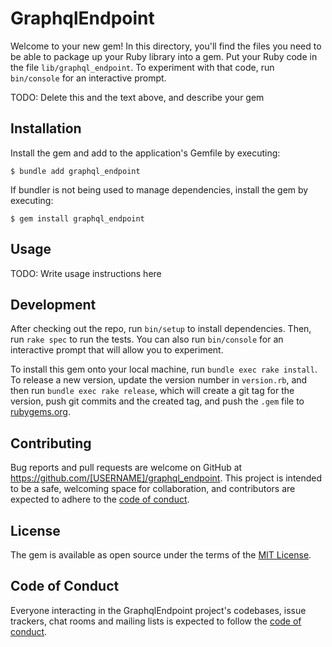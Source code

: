 # GraphqlEndpoint

Welcome to your new gem! In this directory, you'll find the files you need to be able to package up your Ruby library into a gem. Put your Ruby code in the file `lib/graphql_endpoint`. To experiment with that code, run `bin/console` for an interactive prompt.

TODO: Delete this and the text above, and describe your gem

## Installation

Install the gem and add to the application's Gemfile by executing:

    $ bundle add graphql_endpoint

If bundler is not being used to manage dependencies, install the gem by executing:

    $ gem install graphql_endpoint

## Usage

TODO: Write usage instructions here

## Development

After checking out the repo, run `bin/setup` to install dependencies. Then, run `rake spec` to run the tests. You can also run `bin/console` for an interactive prompt that will allow you to experiment.

To install this gem onto your local machine, run `bundle exec rake install`. To release a new version, update the version number in `version.rb`, and then run `bundle exec rake release`, which will create a git tag for the version, push git commits and the created tag, and push the `.gem` file to [rubygems.org](https://rubygems.org).

## Contributing

Bug reports and pull requests are welcome on GitHub at https://github.com/[USERNAME]/graphql_endpoint. This project is intended to be a safe, welcoming space for collaboration, and contributors are expected to adhere to the [code of conduct](https://github.com/[USERNAME]/graphql_endpoint/blob/master/CODE_OF_CONDUCT.md).

## License

The gem is available as open source under the terms of the [MIT License](https://opensource.org/licenses/MIT).

## Code of Conduct

Everyone interacting in the GraphqlEndpoint project's codebases, issue trackers, chat rooms and mailing lists is expected to follow the [code of conduct](https://github.com/[USERNAME]/graphql_endpoint/blob/master/CODE_OF_CONDUCT.md).
